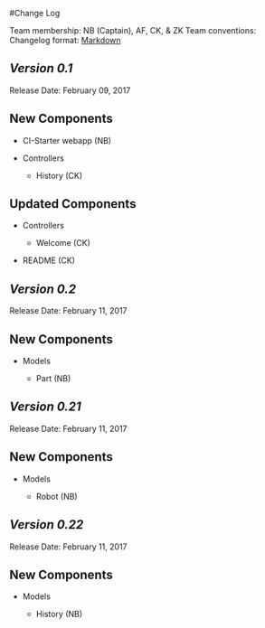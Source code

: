 #Change Log

Team membership:  NB (Captain), AF, CK, & ZK 
Team conventions: 
Changelog format: [Markdown](https://github.com/adam-p/markdown-here/wiki/Markdown-Cheatsheet) 

## *Version 0.1*

Release Date: February 09, 2017

## New Components

- CI-Starter webapp (NB)

- Controllers

    - History (CK)
    
## Updated Components

- Controllers

    - Welcome (CK)
    
- README (CK)

## *Version 0.2*

Release Date: February 11, 2017

## New Components

- Models

    - Part (NB)

## *Version 0.21*

Release Date: February 11, 2017

## New Components

- Models

    - Robot (NB)

## *Version 0.22*

Release Date: February 11, 2017

## New Components

- Models

    - History (NB)
